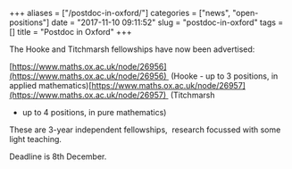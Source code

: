 +++
aliases = ["/postdoc-in-oxford/"]
categories = ["news", "open-positions"]
date = "2017-11-10 09:11:52"
slug = "postdoc-in-oxford"
tags = []
title = "Postdoc in Oxford"
+++



The Hooke and Titchmarsh fellowships have now been advertised:

[https://www.maths.ox.ac.uk/node/26956](https://www.maths.ox.ac.uk/node/26956)  (Hooke - up to 3 positions, in
applied mathematics)[https://www.maths.ox.ac.uk/node/26957](https://www.maths.ox.ac.uk/node/26957)  (Titchmarsh
- up to 4 positions, in pure mathematics)

These are 3-year independent fellowships,  research focussed with some
light teaching.

Deadline is 8th December.


